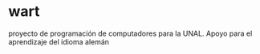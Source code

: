 # wart
proyecto de programación de computadores para la UNAL. Apoyo para el aprendizaje del idioma alemán
